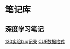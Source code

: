 # 笔记库

## 深度学习笔记

[130实验bug记录](/notes/130%E5%AE%9E%E9%AA%8Cbug%E8%AE%B0%E5%BD%95.md)
[CUB数据格式](/notes/CUB%E6%95%B0%E6%8D%AE%E6%A0%BC%E5%BC%8F.md)

